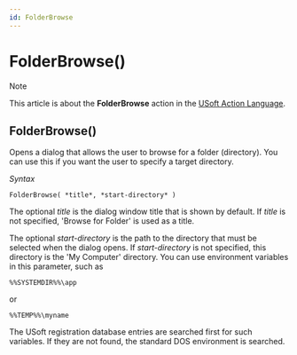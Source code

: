 ```yaml
---
id: FolderBrowse
---
```


# FolderBrowse()



> [!NOTE]
> This article is about the **FolderBrowse** action in the [USoft Action Language](/docs/Task%20flow/Action%20Language%20reference/USoft%20Action%20Language.md).

## **FolderBrowse()**

Opens a dialog that allows the user to browse for a folder (directory). You can use this if you want the user to specify a target directory.

*Syntax*

```
FolderBrowse( *title*, *start-directory* )
```

The optional *title* is the dialog window title that is shown by default. If *title* is not specified, 'Browse for Folder' is used as a title.

The optional *start-directory* is the path to the directory that must be selected when the dialog opens. If *start-directory* is not specified, this directory is the 'My Computer' directory. You can use environment variables in this parameter, such as

```
%%SYSTEMDIR%%\app 
```

or

```
%%TEMP%%\myname 
```

The USoft registration database entries are searched first for such variables. If they are not found, the standard DOS environment is searched.